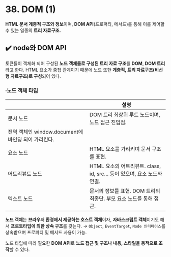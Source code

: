 # 38. DOM (1)

**HTML 문서 계층적 구조와 정보**이며, **DOM API**(프로퍼티, 메서드)를 통해 이를 제어할 수 있는 일종의 **트리 자료구조.** 

## ✔️ node와 DOM API

토큰들이 객체화 되어 구성된 **노드 객체들로 구성된 트리 자료 구조**를 **DOM**, **DOM 트리**라고 한다. HTML 요소가 중첩 관계이기 때문에 노드 또한 **계층적, 트리 자료구조(비선형 자료구조)로 구성**되어 있다.

### ∙노드 객체 타입

|  | 설명 |
| --- | --- |
| 문서 노드 | DOM 트리 최상위 루트 노드이며, 노드 접근 진입점.
전역 객체인 window.document에 바인딩 되어 가리킨다. |
| 요소 노드 | HTML 요소를 가리키며 문서 구조를 표현. |
| 어트리뷰트 노드 | HTML 요소의 어트리뷰트. class, id, src… 등이 있으며, 요소 노드와 연결.  |
| 텍스트 노드 | 문서의 정보를 표현. DOM 트리의 최종단. 부모 요소 노드를 통해 접근. |

**노드 객체**는 **브라우저 환경에서 제공하는 호스트 객체**이자, **자바스크립트 객체**이기도 해서 **프로토타입에 의한 상속 구조**를 갖는다. → `Object`, `EventTarget`, `Node 인터페이스`를 상속받으며 프로퍼티 및 메서드 사용이 가능. 

노드 타입에 따라 필요한 **DOM API**로 **노드 접근 및 구조나 내용, 스타일을 동적으로 조작**할 수 있다.